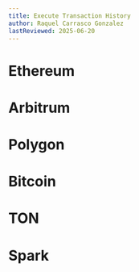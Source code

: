 ```yaml
---
title: Execute Transaction History
author: Raquel Carrasco Gonzalez
lastReviewed: 2025-06-20
---
```


# Ethereum

# Arbitrum

# Polygon

# Bitcoin

# TON

# Spark